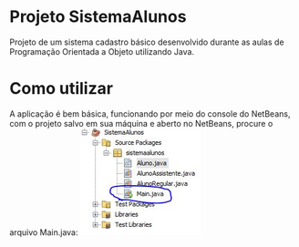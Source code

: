 # Projeto SistemaAlunos
Projeto de um sistema cadastro básico desenvolvido durante as aulas de Programação Orientada a Objeto utilizando Java.

# Como utilizar
A aplicação é bem básica, funcionando por meio do console do NetBeans, com o projeto salvo em sua máquina e aberto no NetBeans, procure o arquivo Main.java:
![printondeencontrarmain](images/printondeencontrarmain.jpg)